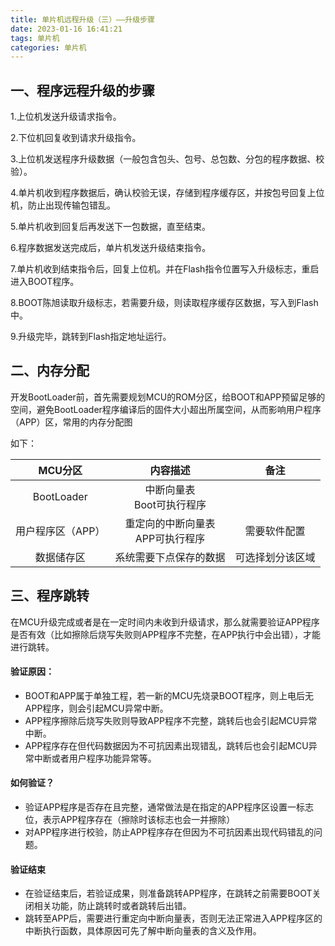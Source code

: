 ```yaml
---
title: 单片机远程升级（三）——升级步骤
date: 2023-01-16 16:41:21
tags: 单片机
categories: 单片机
---
```


## 一、程序远程升级的步骤

1.上位机发送升级请求指令。

2.下位机回复收到请求升级指令。

3.上位机发送程序升级数据（一般包含包头、包号、总包数、分包的程序数据、校验）。

4.单片机收到程序数据后，确认校验无误，存储到程序缓存区，并按包号回复上位机，防止出现传输包错乱。

5.单片机收到回复后再发送下一包数据，直至结束。

6.程序数据发送完成后，单片机发送升级结束指令。

7.单片机收到结束指令后，回复上位机。并在Flash指令位置写入升级标志，重启进入BOOT程序。

8.BOOT陈旭读取升级标志，若需要升级，则读取程序缓存区数据，写入到Flash中。

9.升级完毕，跳转到Flash指定地址运行。

## 二、内存分配

开发BootLoader前，首先需要规划MCU的ROM分区，给BOOT和APP预留足够的空间，避免BootLoader程序编译后的固件大小超出所属空间，从而影响用户程序（APP）区，常用的内存分配图

如下：

|      MCU分区      |               内容描述                |       备注       |
| :---------------: | :-----------------------------------: | :--------------: |
|    BootLoader     |    中断向量表<br />Boot可执行程序     |                  |
| 用户程序区（APP） | 重定向的中断向量表<br />APP可执行程序 |   需要软件配置   |
|    数据储存区     |        系统需要下点保存的数据         | 可选择划分该区域 |

## 三、程序跳转

在MCU升级完成或者是在一定时间内未收到升级请求，那么就需要验证APP程序是否有效（比如擦除后烧写失败则APP程序不完整，在APP执行中会出错），才能进行跳转。

#### 验证原因：

- BOOT和APP属于单独工程，若一新的MCU先烧录BOOT程序，则上电后无APP程序，则会引起MCU异常中断。
- APP程序擦除后烧写失败则导致APP程序不完整，跳转后也会引起MCU异常中断。
- APP程序存在但代码数据因为不可抗因素出现错乱，跳转后也会引起MCU异常中断或者用户程序功能异常等。

#### 如何验证？

- 验证APP程序是否存在且完整，通常做法是在指定的APP程序区设置一标志位，表示APP程序存在（擦除时该标志也会一并擦除）
- 对APP程序进行校验，防止APP程序存在但因为不可抗因素出现代码错乱的问题。

#### 验证结束

- 在验证结束后，若验证成果，则准备跳转APP程序，在跳转之前需要BOOT关闭相关功能，防止跳转时或者跳转后出错。
- 跳转至APP后，需要进行重定向中断向量表，否则无法正常进入APP程序区的中断执行函数，具体原因可先了解中断向量表的含义及作用。
